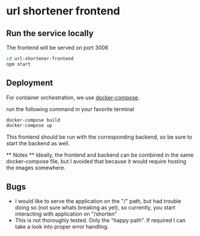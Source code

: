 # url shortener frontend

## Run the service locally
The frontend will be served on port 3006

```bash
cd url-shortener-frontend
npm start
```


## Deployment

For container orchestration, we use [docker-compose](https://docs.docker.com/compose/install/).

run the following command in your favorite terminal

```bash
docker-compose build
docker-compose up
```

This frontend should be run with the corresponding backend, so be sure to start the backend as well.

** Notes **
Ideally, the frontend and backend can be combined in the same docker-compose file, but I avoided that
because it would require hosting the images somewhere.

## Bugs
* I would like to serve the application on the "/" path, but had trouble doing so (not sure whats breaking as yet), so currently, you start interacting with application on "/shorten"
* This is not thoroughly tested. Only the "happy path". If required I can take a look into proper error handling.
